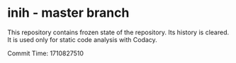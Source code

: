 # inih - master branch

This repository contains frozen state of the repository.
Its history is cleared. It is used only for static code
analysis with Codacy.

Commit Time: 1710827510